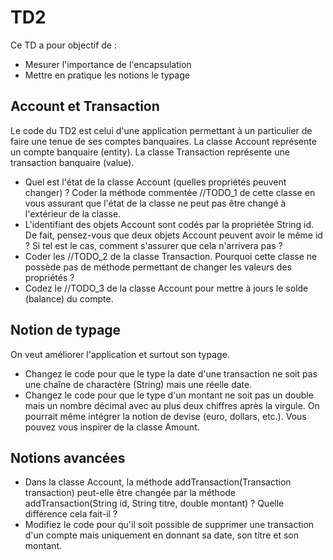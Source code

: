 # TD2
Ce TD a pour objectif de :

* Mesurer l'importance de l'encapsulation
* Mettre en pratique les notions le typage

## Account et Transaction

Le code du TD2 est celui d'une application permettant à un particulier de faire une tenue de ses comptes banquaires. La classe Account représente un compte banquaire (entity). La classe Transaction représente une transaction banquaire (value).

* Quel est l'état de la classe Account (quelles propriétés peuvent changer) ? Coder la méthode commentée //TODO_1 de cette classe en vous assurant que l'état de la classe ne peut pas être changé à l'extérieur de la classe.
* L'identifiant des objets Account sont codés par la propriétée String id. De fait, pensez-vous que deux objets Account peuvent avoir le même id ? Si tel est le cas, comment s'assurer que cela n'arrivera pas ?
* Coder les //TODO_2 de la classe Transaction. Pourquoi cette classe ne possède pas de méthode permettant de changer les valeurs des propriétés ?
* Codez le //TODO_3 de la classe Account pour mettre à jours le solde (balance) du compte.

## Notion de typage

On veut améliorer l'application et surtout son typage. 

* Changez le code pour que le type la date d'une transaction ne soit pas une chaîne de charactère (String) mais une réelle date. 
* Changez le code pour que le type d'un montant ne soit pas un double mais un nombre décimal avec au plus deux chiffres après la virgule. On pourrait même intégrer la notion de devise (euro, dollars, etc.). Vous pouvez vous inspirer de la classe Amount.
 
## Notions avancées

* Dans la classe Account, la méthode addTransaction(Transaction transaction) peut-elle être changée par la méthode addTransaction(String id, String titre, double montant) ? Quelle différence cela fait-il ?
* Modifiez le code pour qu'il soit possible de supprimer une transaction d'un compte mais uniquement en donnant sa date, son titre et son montant.